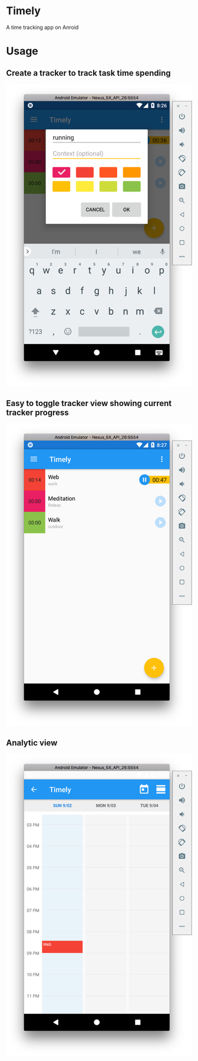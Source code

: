 # Timely
A time tracking app on Anroid

# Usage
## Create a tracker to track task time spending
![Tracker create dialog with customize color plate and auto suggest context(TODO)](https://github.com/Yangxia777/Timely/blob/master/Screen%20Shot%202018-09-02%20at%208.26.50%20PM.png)

## Easy to toggle tracker view showing current tracker progress
![Support start/pause/delete(archive) tracker](https://github.com/Yangxia777/Timely/blob/master/Screen%20Shot%202018-09-02%20at%208.27.02%20PM.png)

## Analytic view
![Analytic view support reporting of task time](https://github.com/Yangxia777/Timely/blob/master/Screen%20Shot%202018-09-02%20at%209.00.54%20PM.png)

